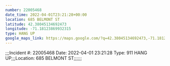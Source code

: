 ```yaml
---
number: 22005468
date_time: 2022-04-01T23:21:28+00:00
location: 685 BELMONT ST
latitude: 42.38045134692473
longitude: -71.18123869932315
type: HANG UP
google_maps_link: https://maps.google.com/?q=42.38045134692473,-71.18123869932315
---
```


;;;Incident #: 22005468  Date: 2022-04-01 23:21:28   Type: 911 HANG UP;;;Location: 685 BELMONT ST;;;;;;
